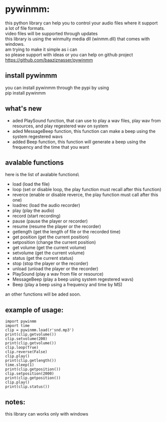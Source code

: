 # pywinmm:
this python library can help you to control your audio files where it support a lot of file formats.\
video files will be supported through updates\
this library is using the winmulty media dll (winmm.dll) that comes with windows.\
am trying to make it simple as i can\
so please support with ideas or you can help on github project\
https://github.com/baaziznasser/pywinmm

## install pywinmm
you can install pywinmm through the pypi by using\
	pip install pywinmm
## what's new
* aded PlaySound function, that can use to play a wav files, play wav from resources, and play regestered wav on system
* aded MessageBeep function, this function can make a beep using the system regestered wavs
* added Beep function, this function will generate a beep using the frequency and the time that you want
## avalable functions
here is the list of avalable functions\
* load (load the file)
* loop (set or disable loop, the play function must recall after this function)
* reverce (enable or disable reverce, the play function must call after this one)
* loadrec (load the audio recorder)
* play (play the audio)
* record (start recording)
* pause (pause the player or recorder)
* resume (resume the player or the recorder)
* getlength (get the length of file or the recorded time)
* get position (get the current position)
* setposition (change the current position)
* get volume (get the current volume)
* setvolume (get the current volume)
* status (get the current status)
* stop (stop the player or the recorder)
* unload (unload the player or the recorder)
* PlaySound (play a wav from file or resource)
* MessageBeep (play a beep using system regestered wavs)
* Beep (play a beep using a frequency and time by MS)

an other functions will be aded soon.

## example of usage:
	import pywinmm
	import time
	clip = pywinmm.load(r'snd.mp3')
	print(clip.getvolume())
	clip.setvolume(200)
	print(clip.getvolume())
	clip.loop(True)
	clip.reverse(False)
	clip.play()
	print(clip.getlength())
	time.sleep(1)
	print(clip.getposition())
	clip.setposition(2000)
	print(clip.getposition())
	clip.play()
	print(clip.status())


## notes:
this library can works only with windows